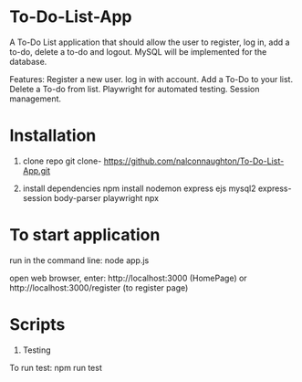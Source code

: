 # To-Do-List-App
A To-Do List application that should allow the user to register, log in, add a to-do, delete a to-do and logout.
MySQL will be implemented for the database.

Features:
Register a new user.
log in with account.
Add a To-Do to your list.
Delete a To-do from list.
Playwright for automated testing.
Session management.

# Installation
1. clone repo
git clone- https://github.com/nalconnaughton/To-Do-List-App.git

2. install dependencies
   npm install nodemon express ejs mysql2 express-session body-parser playwright npx

# To start application
run in the command line: node app.js

open web browser, enter: http://localhost:3000 (HomePage) or http://localhost:3000/register (to register page)

# Scripts
1. Testing

To run test: npm run test
